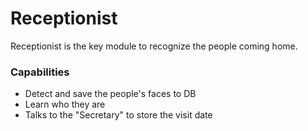 # Receptionist
Receptionist is the key module to recognize the people coming home. 
### Capabilities
  * Detect and save the people's faces to DB
  * Learn who they are
  * Talks to the "Secretary" to store the visit date